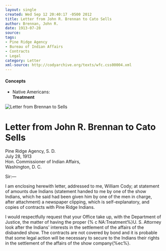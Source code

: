 ```yaml
---
layout: single
created: Wed Sep 12 20:40:17 -0500 2012
title: Letter from John R. Brennan to Cato Sells
author: Brennan, John R.
date: 1913-07-28
source: 
tags:
- Pine Ridge Agency
- Bureau of Indian Affairs
- Contracts
- Legal
category: Letter
xml-source: http://codyarchive.org/texts/wfc.css00004.xml
---
```

<div class="concepts">
    <h4>Concepts</h4>
    <div class="keywords">
        <ul>
            <li>
                <span title="NA:Treatment" style="background-color: transparent;">
                    <a title="NA:Treatment" onmouseover="highlightSpan(this.getAttribute('title'))">
                        Native Americans:
                        <br />
                        <strong>Treatment</strong>
                    </a>  
                </span>
            </li>
        </ul>
    </div>
</div>

![Letter from Brennan to Sells](http://codyarchive.org/figures/800/wfc.css00004_img_0.jpg "Letter from Brennan to Sells")

# Letter from John R. Brennan to Cato Sells

Pine Ridge Agency, S. D.  
July 28, 1913  
Hon. Commissioner of Indian Affairs,  
Washington, D. C.

Sir:—

I am enclosing herewith letter, addressed to me, William Cody; at statement of amounts due Indians (statement handed to me by one of the show Indians, which he said had been given him by one of the men in charge, after attachment) a newspaper clipping, which is self-explanatory, and copies of contracts with Pine Ridge Indians.

I would respectfully request that your Office take up, with the Department of Justice, the matter of having the proper {% c NA:Treatment%}U. S. Attorney look after the Indians' interests in the settlement of the affairs of the disbanded show. The contracts are not covered by bond and it is probable that some legal action will be necessary to secure to the Indians their rights in the settlement of the affairs of the show company{%ec%}.